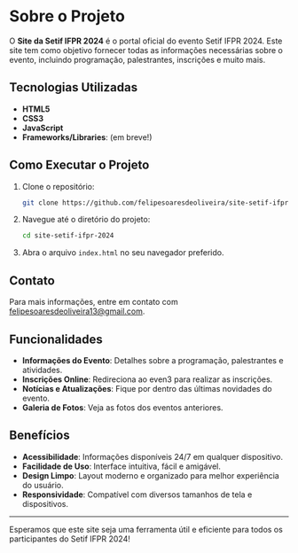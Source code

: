 
# Sobre o Projeto 

O **Site da Setif IFPR 2024** é o portal oficial do evento Setif IFPR 2024. Este site tem como objetivo fornecer todas as informações necessárias sobre o evento, incluindo programação, palestrantes, inscrições e muito mais.


## Tecnologias Utilizadas

- **HTML5**
- **CSS3**
- **JavaScript**
- **Frameworks/Libraries**: (em breve!)

## Como Executar o Projeto

1. Clone o repositório:
   ```bash
   git clone https://github.com/felipesoaresdeoliveira/site-setif-ifpr-2024.git
   ```
2. Navegue até o diretório do projeto:
   ```bash
   cd site-setif-ifpr-2024
   ```
3. Abra o arquivo `index.html` no seu navegador preferido.


## Contato

Para mais informações, entre em contato com [felipesoaresdeoliveira13@gmail.com](mailto:felipesoaresdeoliveira13@gmail.com).

## Funcionalidades

- **Informações do Evento**: Detalhes sobre a programação, palestrantes e atividades.
- **Inscrições Online**: Redireciona ao even3 para realizar as inscrições.
- **Notícias e Atualizações**: Fique por dentro das últimas novidades do evento.
- **Galeria de Fotos**: Veja as fotos dos eventos anteriores.

## Benefícios

- **Acessibilidade**: Informações disponíveis 24/7 em qualquer dispositivo.
- **Facilidade de Uso**: Interface intuitiva, fácil e amigável.
- **Design Limpo**: Layout moderno e organizado para melhor experiência do usuário.
- **Responsividade**: Compatível com diversos tamanhos de tela e dispositivos.


---

Esperamos que este site seja uma ferramenta útil e eficiente para todos os participantes do Setif IFPR 2024!

